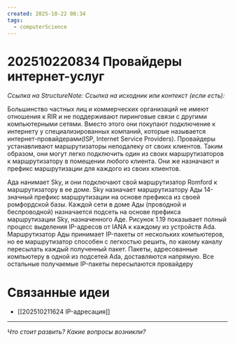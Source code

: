 ```yaml
---
created: 2025-10-22 08:34
tags:
  - computerScience
---
```

# 202510220834 Провайдеры интернет-услуг

*Ссылка на StructureNote:*
*Ссылка на исходник или контекст (если есть):*

Большинство частных лиц и коммерческих организаций не имеют отношения к RIR и не поддерживают пиринговые связи с другими компьютерными сетями. Вместо этого они покупают подключение к интернету у специализированных компаний, которые называется интернет-провайдерами(ISP, Internet Service Providers). Провайдеры устанавливают маршрутизаторы неподалеку от своих клиентов. Таким образом, они могут легко подключить один из своих маршрутизаторов к маршрутизатору в помещении любого клиента. Они же назначают и префикс маршрутизации для каждого из своих клиентов.

Ада нанимает Sky, и они подключают свой маршрутизатор Romford к маршрутизатору в ее доме. Sky назначает маршрутизатору Ады 14-значный префикс маршрутизации на основе префикса из своей ромфордской базы. Каждой сети в доме Ады (проводной и беспроводной) назначается подсеть на основе префикса маршрутизации Sky, назначенного Аде. Рисунок 1.19 показывает полный процесс выделения IP-адресов от IANA к каждому из устройств Ada. Маршрутизатор Ады принимает IP-пакеты от нескольких компьютеров, но ее маршрутизатор способен с легкостью решить, по какому каналу пересылать каждый полученный пакет. Пакеты, адресованные компьютеру в одной из подсетей Ada, доставляются напрямую. Все остальные получаемые IP-пакеты пересылаются провайдеру

# Связанные идеи

- [[202510211624 IP-адресация]]

---

*Что стоит развить? Какие вопросы возникли?*
